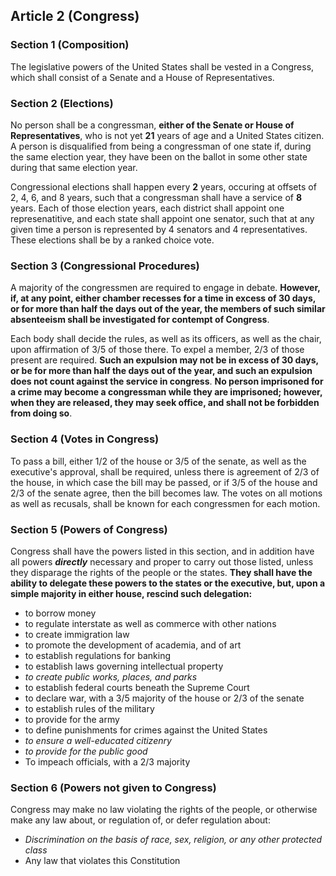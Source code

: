 

## Article 2 (Congress)


### Section 1 (Composition)

The legislative powers of the United States shall be vested in a Congress, which shall consist of a Senate and a House of Representatives.

### Section 2 (Elections)

No person shall be a congressman, **either of the Senate or House of Representatives**, who is not yet **21** years of age and a United States citizen.
A person is disqualified from being a congressman of one state if, during the same election year, they have been on the ballot in some other state during that same election year.

Congressional elections shall happen every **2** years, occuring at offsets of 2, 4, 6, and 8 years, such that a congressman shall have a service of **8** years. 
Each of those election years, each district shall appoint one represenatitive, and each state shall appoint one senator, such that at any given time a person is represented by 4 senators and 4 representatives. 
These elections shall be by a ranked choice vote.
 
### Section 3 (Congressional Procedures)

A majority of the congressmen are required to engage in debate.
**However, if, at any point, either chamber recesses for a time in excess of 30 days, or for more than half the days out of the year, the members of such similar absenteeism shall be investigated for contempt of Congress**.

Each body shall decide the rules, as well as its officers, as well as the chair, upon affirmation of 3/5 of those there.
To expel a member, 2/3 of those present are required.
**Such an expulsion may not be in excess of 30 days, or be for more than half the days out of the year, and such an expulsion does not count against the service in congress**.
**No person imprisoned for a crime may become a congressman while they are imprisoned; however, when they are released, they may seek office, and shall not be forbidden from doing so**.

### Section 4 (Votes in Congress)

To pass a bill, either 1/2 of the house or 3/5 of the senate, as well as the executive's approval, shall be required, unless there is agreement of 2/3 of the house, in which case the bill may be passed, or if 3/5 of the house and 2/3 of the senate agree, then the bill becomes law.
The votes on all motions as well as recusals, shall be known for each congressmen for each motion.

### Section 5 (Powers of Congress)

Congress shall have the powers listed in this section, and in addition have all powers ***directly*** necessary and proper to carry out those listed, unless they disparage the rights of the people or the states.
**They shall have the ability to delegate these powers to the states or the executive, but, upon a simple majority in either house, rescind such delegation:**

- to borrow money  
- to regulate interstate as well as commerce with other nations
- to create immigration law  
- to promote the development of academia, and of art  
- to establish regulations for banking  
- to establish laws governing intellectual property  
- *to create public works, places, and parks*
- to establish federal courts beneath the Supreme Court
- to declare war, with a 3/5 majority of the house or 2/3 of the senate 
- to establish rules of the military  
- to provide for the army  
- to define punishments for crimes against the United States
- *to ensure a well-educated citizenry*
- *to provide for the public good*
- To impeach officials, with a 2/3 majority

### Section 6 (Powers not given to Congress)

Congress may make no law violating the rights of the people, or otherwise make any law about, or regulation of, or defer regulation about:

- *Discrimination on the basis of race, sex, religion, or any other protected class*
- Any law that violates this Constitution
